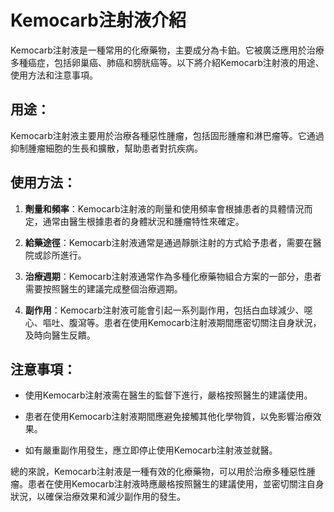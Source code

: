 # Kemocarb注射液介紹
Kemocarb注射液是一種常用的化療藥物，主要成分為卡鉑。它被廣泛應用於治療多種癌症，包括卵巢癌、肺癌和膀胱癌等。以下將介紹Kemocarb注射液的用途、使用方法和注意事項。
## 用途：
Kemocarb注射液主要用於治療各種惡性腫瘤，包括固形腫瘤和淋巴瘤等。它通過抑制腫瘤細胞的生長和擴散，幫助患者對抗疾病。
## 使用方法：
1. **劑量和頻率**：Kemocarb注射液的劑量和使用頻率會根據患者的具體情況而定，通常由醫生根據患者的身體狀況和腫瘤特性來確定。
2. **給藥途徑**：Kemocarb注射液通常是通過靜脈注射的方式給予患者，需要在醫院或診所進行。
3. **治療週期**：Kemocarb注射液通常作為多種化療藥物組合方案的一部分，患者需要按照醫生的建議完成整個治療週期。
4. **副作用**：Kemocarb注射液可能會引起一系列副作用，包括白血球減少、噁心、嘔吐、腹瀉等。患者在使用Kemocarb注射液期間應密切關注自身狀況，及時向醫生反饋。
## 注意事項：
- 使用Kemocarb注射液需在醫生的監督下進行，嚴格按照醫生的建議使用。
- 患者在使用Kemocarb注射液期間應避免接觸其他化學物質，以免影響治療效果。
- 如有嚴重副作用發生，應立即停止使用Kemocarb注射液並就醫。
總的來說，Kemocarb注射液是一種有效的化療藥物，可以用於治療多種惡性腫瘤。患者在使用Kemocarb注射液時應嚴格按照醫生的建議使用，並密切關注自身狀況，以確保治療效果和減少副作用的發生。